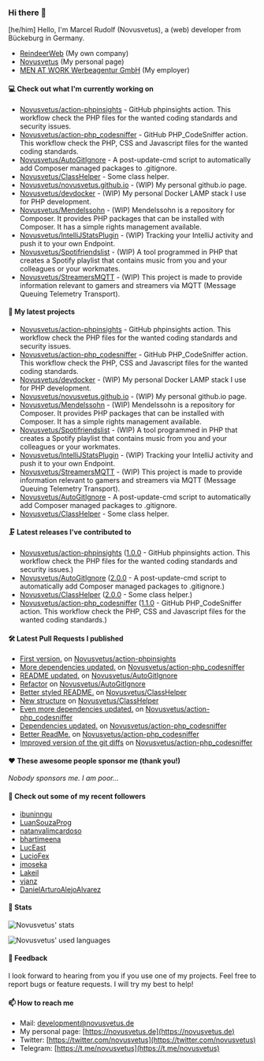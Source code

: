 ### Hi there 👋

[he/him]
Hello, I'm Marcel Rudolf (Novusvetus), a (web) developer from Bückeburg in Germany.

* [ReindeerWeb](https://reindeer-web.de) (My own company)
* [Novusvetus](https://novusvetus.de) (My personal page)
* [MEN AT WORK Werbeagentur GmbH](https://www.men-at-work.de/) (My employer)

#### 💻 Check out what I'm currently working on

- [Novusvetus/action-phpinsights](https://github.com/Novusvetus/action-phpinsights) - GitHub phpinsights action. This workflow check the PHP files for the wanted coding standards and security issues.
- [Novusvetus/action-php_codesniffer](https://github.com/Novusvetus/action-php_codesniffer) - GitHub PHP_CodeSniffer action. This workflow check the PHP, CSS and Javascript files for the wanted coding standards.
- [Novusvetus/AutoGitIgnore](https://github.com/Novusvetus/AutoGitIgnore) - A post-update-cmd script to automatically add Composer managed packages to .gitignore.
- [Novusvetus/ClassHelper](https://github.com/Novusvetus/ClassHelper) - Some class helper.
- [Novusvetus/novusvetus.github.io](https://github.com/Novusvetus/novusvetus.github.io) - (WIP) My personal github.io page.
- [Novusvetus/devdocker](https://github.com/Novusvetus/devdocker) - (WIP) My personal Docker LAMP stack I use for PHP development.
- [Novusvetus/Mendelssohn](https://github.com/Novusvetus/Mendelssohn) - (WIP) Mendelssohn is a repository for Composer. It provides PHP packages that can be installed with Composer. It has a simple rights management available.
- [Novusvetus/IntelliJStatsPlugin](https://github.com/Novusvetus/IntelliJStatsPlugin) - (WIP) Tracking your IntelliJ activity and push it to your own Endpoint.
- [Novusvetus/Spotifriendslist](https://github.com/Novusvetus/Spotifriendslist) - (WIP) A tool programmed in PHP that creates a Spotify playlist that contains music from you and your colleagues or your workmates.
- [Novusvetus/StreamersMQTT](https://github.com/Novusvetus/StreamersMQTT) - (WIP) This project is made to provide information relevant to gamers and streamers via MQTT (Message Queuing Telemetry Transport).

#### 🐣 My latest projects

- [Novusvetus/action-phpinsights](https://github.com/Novusvetus/action-phpinsights) - GitHub phpinsights action. This workflow check the PHP files for the wanted coding standards and security issues.
- [Novusvetus/action-php_codesniffer](https://github.com/Novusvetus/action-php_codesniffer) - GitHub PHP_CodeSniffer action. This workflow check the PHP, CSS and Javascript files for the wanted coding standards.
- [Novusvetus/devdocker](https://github.com/Novusvetus/devdocker) - (WIP) My personal Docker LAMP stack I use for PHP development.
- [Novusvetus/novusvetus.github.io](https://github.com/Novusvetus/novusvetus.github.io) - (WIP) My personal github.io page.
- [Novusvetus/Mendelssohn](https://github.com/Novusvetus/Mendelssohn) - (WIP) Mendelssohn is a repository for Composer. It provides PHP packages that can be installed with Composer. It has a simple rights management available.
- [Novusvetus/Spotifriendslist](https://github.com/Novusvetus/Spotifriendslist) - (WIP) A tool programmed in PHP that creates a Spotify playlist that contains music from you and your colleagues or your workmates.
- [Novusvetus/IntelliJStatsPlugin](https://github.com/Novusvetus/IntelliJStatsPlugin) - (WIP) Tracking your IntelliJ activity and push it to your own Endpoint.
- [Novusvetus/StreamersMQTT](https://github.com/Novusvetus/StreamersMQTT) - (WIP) This project is made to provide information relevant to gamers and streamers via MQTT (Message Queuing Telemetry Transport).
- [Novusvetus/AutoGitIgnore](https://github.com/Novusvetus/AutoGitIgnore) - A post-update-cmd script to automatically add Composer managed packages to .gitignore.
- [Novusvetus/ClassHelper](https://github.com/Novusvetus/ClassHelper) - Some class helper.

#### 🗜 Latest releases I've contributed to

- [Novusvetus/action-phpinsights](https://github.com/Novusvetus/action-phpinsights) ([1.0.0](https://github.com/Novusvetus/action-phpinsights/releases/tag/1.0.0) - GitHub phpinsights action. This workflow check the PHP files for the wanted coding standards and security issues.)
- [Novusvetus/AutoGitIgnore](https://github.com/Novusvetus/AutoGitIgnore) ([2.0.0](https://github.com/Novusvetus/AutoGitIgnore/releases/tag/2.0.0) - A post-update-cmd script to automatically add Composer managed packages to .gitignore.)
- [Novusvetus/ClassHelper](https://github.com/Novusvetus/ClassHelper) ([2.0.0](https://github.com/Novusvetus/ClassHelper/releases/tag/2.0.0) - Some class helper.)
- [Novusvetus/action-php_codesniffer](https://github.com/Novusvetus/action-php_codesniffer) ([1.1.0](https://github.com/Novusvetus/action-php_codesniffer/releases/tag/1.1.0) - GitHub PHP_CodeSniffer action. This workflow check the PHP, CSS and Javascript files for the wanted coding standards.)

#### 🛠 Latest Pull Requests I published

- [First version.](https://github.com/Novusvetus/action-phpinsights/pull/6) on [Novusvetus/action-phpinsights](https://github.com/Novusvetus/action-phpinsights)
- [More dependencies updated.](https://github.com/Novusvetus/action-php_codesniffer/pull/58) on [Novusvetus/action-php_codesniffer](https://github.com/Novusvetus/action-php_codesniffer)
- [README updated.](https://github.com/Novusvetus/AutoGitIgnore/pull/4) on [Novusvetus/AutoGitIgnore](https://github.com/Novusvetus/AutoGitIgnore)
- [Refactor](https://github.com/Novusvetus/AutoGitIgnore/pull/3) on [Novusvetus/AutoGitIgnore](https://github.com/Novusvetus/AutoGitIgnore)
- [Better styled README.](https://github.com/Novusvetus/ClassHelper/pull/4) on [Novusvetus/ClassHelper](https://github.com/Novusvetus/ClassHelper)
- [New structure](https://github.com/Novusvetus/ClassHelper/pull/3) on [Novusvetus/ClassHelper](https://github.com/Novusvetus/ClassHelper)
- [Even more dependencies updated.](https://github.com/Novusvetus/action-php_codesniffer/pull/53) on [Novusvetus/action-php_codesniffer](https://github.com/Novusvetus/action-php_codesniffer)
- [Dependencies updated.](https://github.com/Novusvetus/action-php_codesniffer/pull/48) on [Novusvetus/action-php_codesniffer](https://github.com/Novusvetus/action-php_codesniffer)
- [Better ReadMe.](https://github.com/Novusvetus/action-php_codesniffer/pull/42) on [Novusvetus/action-php_codesniffer](https://github.com/Novusvetus/action-php_codesniffer)
- [Improved version of the git diffs](https://github.com/Novusvetus/action-php_codesniffer/pull/41) on [Novusvetus/action-php_codesniffer](https://github.com/Novusvetus/action-php_codesniffer)

#### ❤️ These awesome people sponsor me (thank you!)

_Nobody sponsors me. I am poor..._

#### 👯 Check out some of my recent followers

- [ibuninngu](https://github.com/ibuninngu)
- [LuanSouzaProg](https://github.com/LuanSouzaProg)
- [natanvalimcardoso](https://github.com/natanvalimcardoso)
- [bhartimeena](https://github.com/bhartimeena)
- [LucEast](https://github.com/LucEast)
- [LucioFex](https://github.com/LucioFex)
- [jmoseka](https://github.com/jmoseka)
- [Lakeil](https://github.com/Lakeil)
- [vjanz](https://github.com/vjanz)
- [DanielArturoAlejoAlvarez](https://github.com/DanielArturoAlejoAlvarez)

#### 🎢 Stats

![Novusvetus' stats](https://github-readme-stats.vercel.app/api?username=novusvetus&show_icons=true&count_private=true)

![Novusvetus' used languages](https://github-readme-stats.vercel.app/api/top-langs?username=novusvetus&layout=compact)

#### 💬 Feedback
I look forward to hearing from you if you use one of my projects. Feel free to report bugs or feature requests.
I will try my best to help!

#### 📫 How to reach me

- Mail: [development@novusvetus.de](mailto:development@novusvetus.de)
- My personal page: [https://novusvetus.de](https://novusvetus.de)
- Twitter: [https://twitter.com/novusvetus](https://twitter.com/novusvetus)
- Telegram: [https://t.me/novusvetus](https://t.me/novusvetus)
